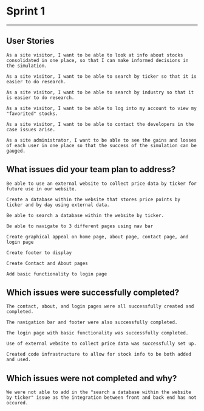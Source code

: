 # Sprint 1
---
## User Stories
    As a site visitor, I want to be able to look at info about stocks consolidated in one place, so that I can make informed decisions in the simulation.

    As a site visitor, I want to be able to search by ticker so that it is easier to do research.

    As a site visitor, I want to be able to search by industry so that it is easier to do research.

    As a site visitor, I want to be able to log into my account to view my "favorited" stocks.

    As a site visitor, I want to be able to contact the developers in the case issues arise. 

    As a site administrator, I want to be able to see the gains and losses of each user in one place so that the success of the simulation can be gauged.

## What issues did your team plan to address?
    Be able to use an external website to collect price data by ticker for future use in our website.

    Create a database within the website that stores price points by ticker and by day using external data.

    Be able to search a database within the website by ticker.

    Be able to navigate to 3 different pages using nav bar

    Create graphical appeal on home page, about page, contact page, and login page

    Create footer to display 

    Create Contact and About pages 

    Add basic functionality to login page

## Which issues were successfully completed?
    The contact, about, and login pages were all successfully created and completed.

    The navigation bar and footer were also successfully completed. 

    The login page with basic functionality was successfully completed. 

    Use of external website to collect price data was successfully set up.

    Created code infrastructure to allow for stock info to be both added and used.

## Which issues were not completed and why?
    We were not able to add in the "search a database within the website by ticker" issue as the integration between front and back end has not occured. 